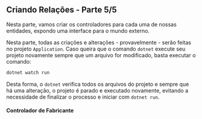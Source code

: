 ## Criando Relações - Parte 5/5

Nesta parte, vamos criar os controladores para cada uma de nossas entidades, expondo uma interface para o mundo externo.

Nesta parte, todas as criações e alterações - provavelmente - serão feitas no projeto `Application`. Caso queira que o comando `dotnet` execute seu projeto novamente sempre que um arquivo for modificado, basta executar o comando:

```bash
dotnet watch run
```

Desta forma, o `dotnet` verifica todos os arquivos do projeto e sempre que há uma alteração, o projeto é parado e executado novamente, evitando a necessidade de finalizar o processo e iniciar com `dotnet run`.



#### Controlador de Fabricante

